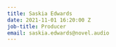 ```yaml
---
title: Saskia Edwards
date: 2021-11-01 16:20:00 Z
job-title: Producer
email: saskia.edwards@novel.audio
---
```


